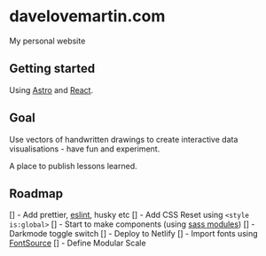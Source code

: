 # davelovemartin.com

My personal website

## Getting started

Using [Astro](https://docs.astro.build/en/getting-started/) and [React](https://beta.reactjs.org/learn).

## Goal

Use vectors of handwritten drawings to create interactive data visualisations - have fun and experiment.

A place to publish lessons learned.

## Roadmap

[] - Add prettier, [eslint](https://ota-meshi.github.io/eslint-plugin-astro/user-guide/), husky etc
[] - Add CSS Reset using `<style is:global>`
[] - Start to make components (using [sass modules](https://docs.astro.build/en/guides/styling/#-react--preact))
[] - Darkmode toggle switch
[] - Deploy to Netlify
[] - Import fonts using [FontSource](https://fontsource.org/docs/variable-fonts)
[] - Define Modular Scale